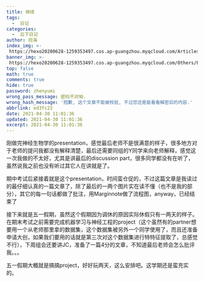 ```yaml
---
title: 继续
tags:
  -  日记
categories:
  -  云下日记
author: 向海
index_img: >-
 https://hexo20200628-1259353497.cos.ap-guangzhou.myqcloud.com/Articles/Diary/Diary.png
banner_img: >-
 https://hexo20200628-1259353497.cos.ap-guangzhou.myqcloud.com/Others/Fluid/post/post2.jpg
top: false
math: true
comments: true
hide: true
password: zhenyumi
wrong_pass_message: 密码不对呦.
wrong_hash_message: '抱歉, 这个文章不能被校验, 不过您还是能看看解密后的内容.'
abbrlink: ed3fc23
date: 2021-04-30 11:01:36
updated: 2021-04-30 11:01:36
excerpt: 2021-04-30 11:01:36
---
```


刚做完神经生物学的presentation，感觉最后老师不是很满意的样子，很多地方对于老师的提问我都没有解释清楚，最后还需要同组的Y同学来向老师解释，感觉这一次我做的不太好，尤其是讲最后的discussion part，很多同学都没有在听了，虽然说我之前也没有听过其它人在讲就是了。

期中考试后紧接着就是这个presentation，时间蛮仓促的，不过这篇文章是我读过的最仔细认真的一篇文章了，除了最后的一两个图片实在读不懂（也不是我的部分），其它的每一句话都做了批注，用Marginnote做了流程图，anyway，已经结束了

接下来就是五一假期，虽然这个假期因为调休的原因实际休假只有一两天的样子。在期末考试之前需要完成机器学习与神经工程的project（这个虽然有的partner想要用一个从老师那里拿的数据集，这个数据集被另外一个同学使用了，而且还准备申请大创，如果我们要用的话就是第三次对这个数据集进行特特征提取了，总感觉不行），下周组会还要讲JC，准备了一篇4分的文章，不知道最后老师会怎么批评我。。。

五一假期大概就是搞搞project，好好玩两天，这么安排吧。这学期还是蛮充实的。